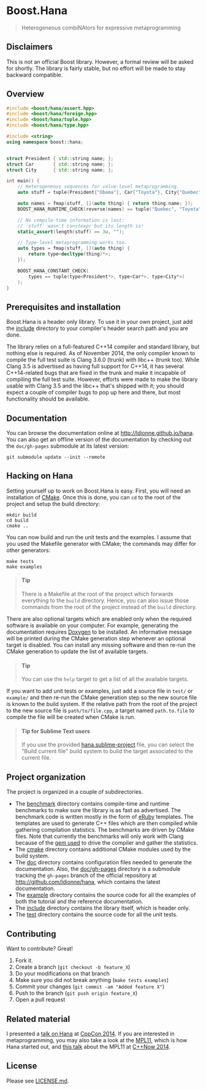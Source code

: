# Boost.Hana
> Heterogeneous combiNAtors for expressive metaprogramming


## Disclaimers
This is not an official Boost library. However, a formal review will be asked
for shortly. The library is fairly stable, but no effort will be made to stay
backward compatible.


## Overview
<!-- Important: keep this in sync with example/overview.cpp -->
```cpp
#include <boost/hana/assert.hpp>
#include <boost/hana/foreign.hpp>
#include <boost/hana/tuple.hpp>
#include <boost/hana/type.hpp>

#include <string>
using namespace boost::hana;


struct President { std::string name; };
struct Car       { std::string name; };
struct City      { std::string name; };

int main() {
    // Heterogeneous sequences for value-level metaprogramming.
    auto stuff = tuple(President{"Obama"}, Car{"Toyota"}, City{"Quebec"});

    auto names = fmap(stuff, [](auto thing) { return thing.name; });
    BOOST_HANA_RUNTIME_CHECK(reverse(names) == tuple("Quebec", "Toyota", "Obama"));

    // No compile-time information is lost:
    // `stuff` wasn't constexpr but its length is!
    static_assert(length(stuff) == 3u, "");

    // Type-level metaprogramming works too.
    auto types = fmap(stuff, [](auto thing) {
        return type<decltype(thing)*>;
    });

    BOOST_HANA_CONSTANT_CHECK(
        types == tuple(type<President*>, type<Car*>, type<City*>)
    );
}
```


## Prerequisites and installation
Boost.Hana is a header only library. To use it in your own project, just add
the [include](include) directory to your compiler's header search path and
you are done.

The library relies on a full-featured C++14 compiler and standard library,
but nothing else is required. As of November 2014, the only compiler known to
compile the full test suite is Clang 3.6.0 (trunk) with libc++ (trunk too).
While Clang 3.5 is advertised as having full support for C++14, it has several
C++14-related bugs that are fixed in the trunk and make it incapable of
compiling the full test suite. However, efforts were made to make the library
usable with Clang 3.5 and the libc++ that's shipped with it; you should expect
a couple of compiler bugs to pop up here and there, but most functionality
should be available.


## Documentation
You can browse the documentation online at http://ldionne.github.io/hana.
You can also get an offline version of the documentation by checking out
the `doc/gh-pages` submodule at its latest version:
```shell
git submodule update --init --remote
```


## Hacking on Hana
Setting yourself up to work on Boost.Hana is easy. First, you will need an
installation of [CMake][]. Once this is done, you can `cd` to the root of
the project and setup the build directory:
```shell
mkdir build
cd build
cmake ..
```

You can now build and run the unit tests and the examples. I assume that you
used the Makefile generator with CMake; the commands may differ for other
generators:
```shell
make tests
make examples
```

> #### Tip
> There is a Makefile at the root of the project which forwards everything
> to the `build` directory. Hence, you can also issue those commands from the
> root of the project instead of the `build` directory.

There are also optional targets which are enabled only when the required
software is available on your computer. For example, generating the
documentation requires [Doxygen][] to be installed. An informative message
will be printed during the CMake generation step whenever an optional target
is disabled. You can install any missing software and then re-run the CMake
generation to update the list of available targets.

> #### Tip
> You can use the `help` target to get a list of all the available targets.

If you want to add unit tests or examples, just add a source file in `test/`
or `example/` and then re-run the CMake generation step so the new source
file is known to the build system. If the relative path from the root of
the  project to the new source file is `path/to/file.cpp`, a target named
`path.to.file` to compile the file will be created when CMake is run.

> #### Tip for Sublime Text users
> If you use the provided [hana.sublime-project](hana.sublime-project) file,
> you can select the "Build current file" build system to build the target
> associated to the current file.


## Project organization
The project is organized in a couple of subdirectories.
- The [benchmark](benchmark) directory contains compile-time and runtime
  benchmarks to make sure the library is as fast as advertised. The benchmark
  code is written mostly in the form of [eRuby][] templates. The templates
  are used to generate C++ files which are then compiled while gathering
  compilation statistics. The benchmarks are driven by CMake files. Note that
  currently the benchmarks will only work with Clang because of the
  [gem used][Benchcc] to drive the compiler and gather the statistics.
- The [cmake](cmake) directory contains additional CMake modules used by the
  build system.
- The [doc](doc) directory contains configuration files needed to generate
  the documentation. Also, the [doc/gh-pages](doc/gh-pages) directory is
  a submodule tracking the `gh-pages` branch of the official repository at
  http://github.com/ldionne/hana, which contains the latest documentation.
- The [example](example) directory contains the source code for all the
  examples of both the tutorial and the reference documentation.
- The [include](include) directory contains the library itself, which is
  header only.
- The [test](test) directory contains the source code for all the unit tests.


## Contributing
Want to contribute? Great!

1. Fork it.
2. Create a branch (`git checkout -b feature_X`)
3. Do your modifications on that branch
4. Make sure you did not break anything (`make tests examples`)
5. Commit your changes (`git commit -am "Added feature X"`)
6. Push to the branch (`git push origin feature_X`)
7. Open a pull request


## Related material
I presented a [talk on Hana][Hana-CppCon] at [CppCon 2014][CppCon].
If you are interested in metaprogramming, you may also take a look at the
[MPL11][], which is how Hana started out, and [this talk][MPL11-C++Now] about
the MPL11 at [C++Now 2014][C++Now].


## License
Please see [LICENSE.md](LICENSE.md).


<!-- Links -->
[Benchcc]: http://github.com/ldionne/benchcc
[C++Now]: http://cppnow.org
[CMake]: http://www.cmake.org
[CppCon]: http://cppcon.org
[Doxygen]: http://www.doxygen.org
[eRuby]: http://en.wikipedia.org/wiki/ERuby
[Hana-CppCon]: http://ldionne.github.io/hana-cppcon-2014
[MPL11-C++Now]: http://ldionne.github.io/mpl11-cppnow-2014
[MPL11]: http://github.com/ldionne/mpl11

